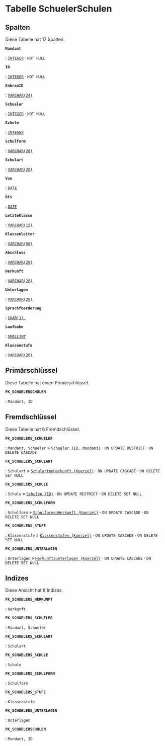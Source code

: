 # Tabelle **SchuelerSchulen**



## Spalten

Diese Tabelle hat 17 Spalten.

**`Mandant`**

:   [`INTEGER`](https://firebirdsql.org/file/documentation/html/en/refdocs/fblangref40/firebird-40-language-reference.html#fblangref40-datatypes-inttypes) · `NOT NULL`

    

**`ID`**

:   [`INTEGER`](https://firebirdsql.org/file/documentation/html/en/refdocs/fblangref40/firebird-40-language-reference.html#fblangref40-datatypes-inttypes) · `NOT NULL`

    

**`EnbreaID`**

:   [`VARCHAR(24)`](https://firebirdsql.org/file/documentation/html/en/refdocs/fblangref40/firebird-40-language-reference.html#fblangref40-datatypes-chartypes)

    

**`Schueler`**

:   [`INTEGER`](https://firebirdsql.org/file/documentation/html/en/refdocs/fblangref40/firebird-40-language-reference.html#fblangref40-datatypes-inttypes) · `NOT NULL`

    

**`Schule`**

:   [`INTEGER`](https://firebirdsql.org/file/documentation/html/en/refdocs/fblangref40/firebird-40-language-reference.html#fblangref40-datatypes-inttypes)

    

**`Schulform`**

:   [`VARCHAR(20)`](https://firebirdsql.org/file/documentation/html/en/refdocs/fblangref40/firebird-40-language-reference.html#fblangref40-datatypes-chartypes)

    

**`Schulart`**

:   [`VARCHAR(20)`](https://firebirdsql.org/file/documentation/html/en/refdocs/fblangref40/firebird-40-language-reference.html#fblangref40-datatypes-chartypes)

    

**`Von`**

:   [`DATE`](https://firebirdsql.org/file/documentation/html/en/refdocs/fblangref40/firebird-40-language-reference.html#fblangref40-datatypes-fixedtypes)

    

**`Bis`**

:   [`DATE`](https://firebirdsql.org/file/documentation/html/en/refdocs/fblangref40/firebird-40-language-reference.html#fblangref40-datatypes-fixedtypes)

    

**`LetzteKlasse`**

:   [`VARCHAR(15)`](https://firebirdsql.org/file/documentation/html/en/refdocs/fblangref40/firebird-40-language-reference.html#fblangref40-datatypes-chartypes)

    

**`Klassenleiter`**

:   [`VARCHAR(50)`](https://firebirdsql.org/file/documentation/html/en/refdocs/fblangref40/firebird-40-language-reference.html#fblangref40-datatypes-chartypes)

    

**`Abschluss`**

:   [`VARCHAR(20)`](https://firebirdsql.org/file/documentation/html/en/refdocs/fblangref40/firebird-40-language-reference.html#fblangref40-datatypes-chartypes)

    

**`Herkunft`**

:   [`VARCHAR(20)`](https://firebirdsql.org/file/documentation/html/en/refdocs/fblangref40/firebird-40-language-reference.html#fblangref40-datatypes-chartypes)

    

**`Unterlagen`**

:   [`VARCHAR(20)`](https://firebirdsql.org/file/documentation/html/en/refdocs/fblangref40/firebird-40-language-reference.html#fblangref40-datatypes-chartypes)

    

**`Sprachfoerderung`**

:   [`CHAR(1) `](https://firebirdsql.org/file/documentation/html/en/refdocs/fblangref40/firebird-40-language-reference.html#fblangref40-datatypes-chartypes)

    

**`Laufbahn`**

:   [`SMALLINT`](https://firebirdsql.org/file/documentation/html/en/refdocs/fblangref40/firebird-40-language-reference.html#fblangref40-datatypes-inttypes)

    

**`Klassenstufe`**

:   [`VARCHAR(20)`](https://firebirdsql.org/file/documentation/html/en/refdocs/fblangref40/firebird-40-language-reference.html#fblangref40-datatypes-chartypes)

    

## Primärschlüssel

Diese Tabelle hat einen Primärschlüssel.

**`PK_SCHUELERSCHULEN`**

:   `Mandant, ID`

    

## Fremdschlüssel

Diese Tabelle hat 6 Fremdschlüssel.

**`FK_SCHUELERS_SCHUELER`**

:   `Mandant, Schueler` » [`Schueler (ID, Mandant)`](../../tables/schueler) · `ON UPDATE RESTRICT` · `ON DELETE CASCADE`

    

**`FK_SCHUELERS_SCHULART`**

:   `Schulart` » [`SchulartenHerkunft (Kuerzel)`](../../tables/schulartenherkunft) · `ON UPDATE CASCADE` · `ON DELETE SET NULL`

    

**`FK_SCHUELERS_SCHULE`**

:   `Schule` » [`Schulen (ID)`](../../tables/schulen) · `ON UPDATE RESTRICT` · `ON DELETE SET NULL`

    

**`FK_SCHUELERS_SCHULFORM`**

:   `Schulform` » [`SchulformenHerkunft (Kuerzel)`](../../tables/schulformenherkunft) · `ON UPDATE CASCADE` · `ON DELETE SET NULL`

    

**`FK_SCHUELERS_STUFE`**

:   `Klassenstufe` » [`Klassenstufen (Kuerzel)`](../../tables/klassenstufen) · `ON UPDATE CASCADE` · `ON DELETE SET NULL`

    

**`FK_SCHUELERS_UNTERLAGEN`**

:   `Unterlagen` » [`Herkunftsunterlagen (Kuerzel)`](../../tables/herkunftsunterlagen) · `ON UPDATE CASCADE` · `ON DELETE SET NULL`

    

## Indizes

Diese Ansicht hat 8 Indizes.

**`FK_SCHUELERS_HERKUNFT`**

:   `Herkunft`

    

**`FK_SCHUELERS_SCHUELER`**

:   `Mandant, Schueler`

    

**`FK_SCHUELERS_SCHULART`**

:   `Schulart`

    

**`FK_SCHUELERS_SCHULE`**

:   `Schule`

    

**`FK_SCHUELERS_SCHULFORM`**

:   `Schulform`

    

**`FK_SCHUELERS_STUFE`**

:   `Klassenstufe`

    

**`FK_SCHUELERS_UNTERLAGEN`**

:   `Unterlagen`

    

**`PK_SCHUELERSCHULEN`**

:   `Mandant, ID`

    
